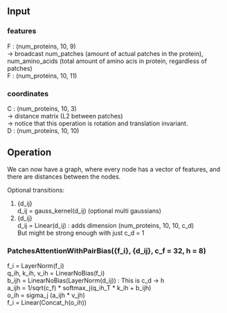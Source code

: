 ## Input
### features
F : (num_proteins, 10, 9) <br>
-> broadcast num_patches (amount of actual patches in the protein), num_amino_acids (total amount of amino acis in protein, regardless of patches) <br>
F : (num_proteins, 10, 11)

### coordinates
C : (num_proteins, 10, 3) <br>
-> distance matrix (L2 between patches) <br>
-> notice that this operation is rotation and translation invariant. <br> 
D : (num_proteins, 10, 10)

## Operation
We can now have a graph, where every node has a vector of features, and there are distances between the nodes.

Optional transitions:
1. {d_ij} <br>
d_ij = gauss_kernel(d_ij) (optional multi gaussians)
2. {d_ij} <br>
d_ij = Linear(d_ij) : adds dimension (num_proteins, 10, 10, c_d) <br>
But might be strong enough with just c_d = 1

### PatchesAttentionWithPairBias({f_i}, {d_ij}, c_f = 32, h = 8)
f_i = LayerNorm(f_i) <br>
q_ih, k_ih, v_ih = LinearNoBias(f_i) <br>
b_ijh = LinearNoBias(LayerNorm(d_ij)) : This is c_d -> h <br> 
a_ijh = 1/sqrt(c_f) * softmax_j(q_ih_T * k_ih + b_ijh) <br>
o_ih = sigma_j (a_ijh * v_jh) <br>
f_i = Linear(Concat_h(o_ih))

